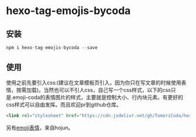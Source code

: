 # hexo-tag-emojis-bycoda
## 安装
```js
npm i hexo-tag-emojis-bycoda --save
```
## 使用
使用之前先要引入css:(建议在文章模板页引入，因为你只在写文章的时候使用表情，按需加载)。当然也可以不引人css，自己写一个css样式，以下的css只是.emoji-coda的表情图片的样式，主要就是控制大小、行内块元素。有更好的css样式可以自由发挥。而且欢迎pr到github仓库。
```html
<link rel="stylesheet" href="https://cdn.jsdelivr.net/gh/TomoriCoda/hexo-tag-emojis-bycoda/css/emoji.css">
```
另有[emoji表情](https://www.hojun.cn/2019/04/05/Hexo%E5%8D%9A%E5%AE%A2%E4%B8%AD%E6%B7%BB%E5%8A%A0%E8%A1%A8%E6%83%85%E6%8F%92%E4%BB%B6emojis/)，来自hojun。

